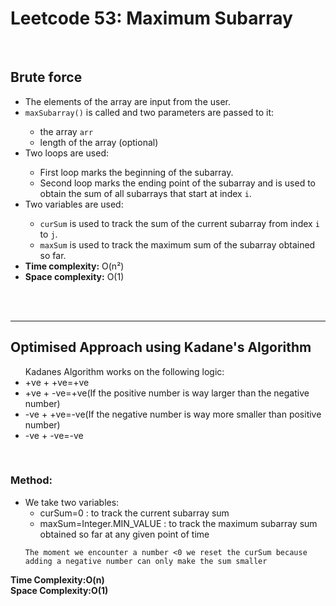 <h1>Leetcode 53: Maximum Subarray</h1>
<br>
<h2>Brute force</h2>
<ul>
  <li>The elements of the array are input from the user.</li>
  <li><code>maxSubarray()</code> is called and two parameters are passed to it:</li>
  <ul>
    <li>the array <code>arr</code></li>
    <li>length of the array (optional)</li>
  </ul>
  <li>Two loops are used:</li>
  <ul>
    <li>First loop marks the beginning of the subarray.</li>
    <li>Second loop marks the ending point of the subarray and is used to obtain the sum of all subarrays that start at index <code>i</code>.</li>
  </ul>
  <li>Two variables are used:</li>
  <ul>
    <li><code>curSum</code> is used to track the sum of the current subarray from index <code>i</code> to <code>j</code>.</li>
    <li><code>maxSum</code> is used to track the maximum sum of the subarray obtained so far.</li>
  </ul>
  <li><strong>Time complexity:</strong> O(n²)</li>
  <li><strong>Space complexity:</strong> O(1)</li>
</ul>
<br><br><hr>
<h2>Optimised Approach using Kadane's Algorithm</h2>
<ul>
Kadanes Algorithm works on the following logic:
<li>+ve + +ve=+ve</li>
<li>+ve + -ve=+ve(If the positive number is way larger than the negative number)</li>
<li>-ve + +ve=-ve(If the negative number is way more smaller than positive number)</li>
<li>-ve + -ve=-ve</li>
</ul>
<br>
<h3>Method:</h3>
<ul>
<li>We take two variables:
    <ul>
    <li>curSum=0 : to track the current subarray sum</li>
    <li>maxSum=Integer.MIN_VALUE : to track the maximum subarray sum obtained so far at any given point of time</li>
    </ul>
    </li>

    The moment we encounter a number <0 we reset the curSum because adding a negative number can only make the sum smaller

</ul>
<b>Time Complexity:O(n)</b><br>
<b>Space Complexity:O(1)</b><br>